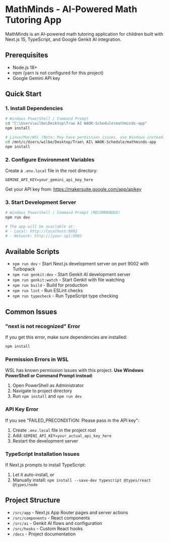 # MathMinds - AI-Powered Math Tutoring App

MathMinds is an AI-powered math tutoring application for children built with Next.js 15, TypeScript, and Google Genkit AI integration.

## Prerequisites

- Node.js 18+ 
- npm (yarn is not configured for this project)
- Google Gemini API key

## Quick Start

### 1. Install Dependencies

```bash
# Windows PowerShell / Command Prompt
cd "C:\Users\wilbe\Desktop\Trae AI WAOK-Schedule\mathminds-app"
npm install

# Linux/Mac/WSL (Note: May have permission issues, use Windows instead)
cd /mnt/c/Users/wilbe/Desktop/Trae\ AI\ WAOK-Schedule/mathminds-app
npm install
```

### 2. Configure Environment Variables

Create a `.env.local` file in the root directory:

```env
GEMINI_API_KEY=your_gemini_api_key_here
```

Get your API key from: https://makersuite.google.com/app/apikey

### 3. Start Development Server

```bash
# Windows PowerShell / Command Prompt (RECOMMENDED)
npm run dev

# The app will be available at:
# - Local: http://localhost:9002
# - Network: http://[your-ip]:9002
```

## Available Scripts

- `npm run dev` - Start Next.js development server on port 9002 with Turbopack
- `npm run genkit:dev` - Start Genkit AI development server
- `npm run genkit:watch` - Start Genkit with file watching
- `npm run build` - Build for production
- `npm run lint` - Run ESLint checks
- `npm run typecheck` - Run TypeScript type checking

## Common Issues

### "next is not recognized" Error
If you get this error, make sure dependencies are installed:
```bash
npm install
```

### Permission Errors in WSL
WSL has known permission issues with this project. **Use Windows PowerShell or Command Prompt instead**:
1. Open PowerShell as Administrator
2. Navigate to project directory
3. Run `npm install` and `npm run dev`

### API Key Error
If you see "FAILED_PRECONDITION: Please pass in the API key":
1. Create `.env.local` file in the project root
2. Add: `GEMINI_API_KEY=your_actual_api_key_here`
3. Restart the development server

### TypeScript Installation Issues
If Next.js prompts to install TypeScript:
1. Let it auto-install, or
2. Manually install: `npm install --save-dev typescript @types/react @types/node`

## Project Structure

- `/src/app` - Next.js App Router pages and server actions
- `/src/components` - React components
- `/src/ai` - Genkit AI flows and configuration
- `/src/hooks` - Custom React hooks
- `/docs` - Project documentation
